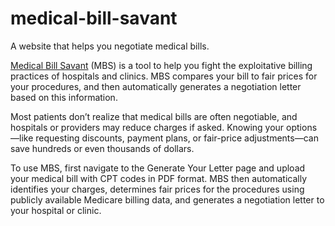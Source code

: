 # medical-bill-savant
A website that helps you negotiate medical bills.



[Medical Bill Savant](https://medicalbillsavant.com) (MBS) is a tool to help you fight the exploitative billing practices of hospitals and clinics. MBS compares your bill to fair prices for your procedures, and then automatically generates a negotiation letter based on this information.

Most patients don’t realize that medical bills are often negotiable, and hospitals or providers may reduce charges if asked. Knowing your options—like requesting discounts, payment plans, or fair-price adjustments—can save hundreds or even thousands of dollars.

To use MBS, first navigate to the Generate Your Letter page and upload your medical bill with CPT codes in PDF format. MBS then automatically identifies your charges, determines fair prices for the procedures using publicly available Medicare billing data, and generates a negotiation letter to your hospital or clinic.
